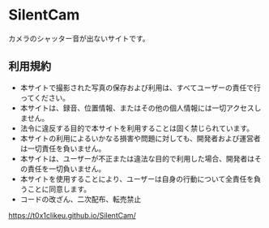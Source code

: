 # SilentCam

カメラのシャッター音が出ないサイトです。

## 利用規約

- 本サイトで撮影された写真の保存および利用は、すべてユーザーの責任で行ってください。
- 本サイトは、録音、位置情報、またはその他の個人情報には一切アクセスしません。
- 法令に違反する目的で本サイトを利用することは固く禁じられています。
- 本サイトの利用によるいかなる損害や問題に対しても、開発者および運営者は一切責任を負いません。
- 本サイトは、ユーザーが不正または違法な目的で利用した場合、開発者はその責任を一切負いません。
- 本サイトを使用することにより、ユーザーは自身の行動について全責任を負うことに同意します。
- コードの改ざん、二次配布、転売禁止

https://t0x1clikeu.github.io/SilentCam/
